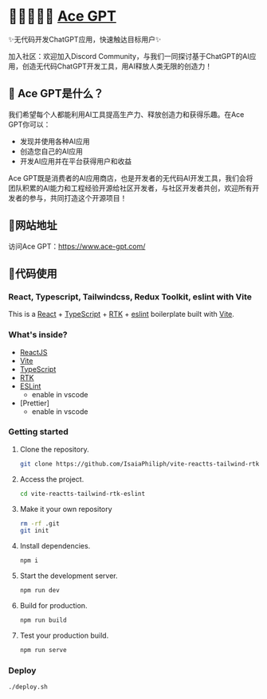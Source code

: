 # 🏄🏻‍♂️👩‍💻 [Ace GPT](https://www.ace-gpt.com/)

✨无代码开发ChatGPT应用，快速触达目标用户✨

加入社区：欢迎加入Discord Community，与我们一同探讨基于ChatGPT的AI应用，创造无代码ChatGPT开发工具，用AI释放人类无限的创造力！

## 🤔 Ace GPT是什么？
我们希望每个人都能利用AI工具提高生产力、释放创造力和获得乐趣。在Ace GPT你可以：

- 发现并使用各种AI应用
- 创造您自己的AI应用
- 开发AI应用并在平台获得用户和收益

Ace GPT既是消费者的AI应用商店，也是开发者的无代码AI开发工具，我们会将团队积累的AI能力和工程经验开源给社区开发者，与社区开发者共创，欢迎所有开发者的参与，共同打造这个开源项目！

## 🥳网站地址

访问Ace GPT：https://www.ace-gpt.com/

## 👀代码使用

### React, Typescript, Tailwindcss, Redux Toolkit, eslint with Vite

This is a [React](https://reactjs.org) + [TypeScript](https://www.typescriptlang.org/) + [RTK](https://redux-toolkit.js.org/) + [eslint](https://eslint.org/) boilerplate built with [Vite](https://vitejs.dev).

### What's inside?

-   [ReactJS](https://reactjs.org)
-   [Vite](https://vitejs.dev)
-   [TypeScript](https://www.typescriptlang.org)
-   [RTK](https://redux-toolkit.js.org/)
-   [ESLint](https://eslint.org)
    - enable in vscode
-   [Prettier]
    - enable in vscode

### Getting started

1. Clone the repository.

    ```bash
    git clone https://github.com/IsaiaPhiliph/vite-reactts-tailwind-rtk-eslint.git
    ```

2. Access the project.

    ```bash
    cd vite-reactts-tailwind-rtk-eslint
    ```

3. Make it your own repository

    ```bash
    rm -rf .git
    git init
    ```

4. Install dependencies.

    ```bash
    npm i
    ```

5. Start the development server.

    ```bash
    npm run dev
    ```

6. Build for production.

    ```bash
    npm run build
    ```

7. Test your production build.

    ```bash
    npm run serve
    ```


### Deploy

```
./deploy.sh
```
